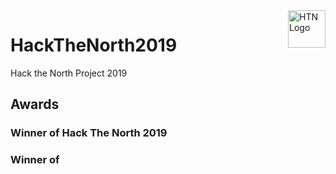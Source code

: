 <a href="https://hackthenorth.com/">
    <img src="http://velocity.uwaterloo.ca/wp-content/uploads/2014/08/hackthenorthlogo-e1409325866917.png" alt="HTN Logo" title="HTN" align="right" height="60" />
</a>


# HackTheNorth2019
Hack the North Project 2019

## Awards
### Winner of Hack The North 2019 
### Winner of 


